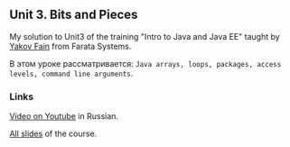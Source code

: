 ## Unit 3. Bits and Pieces

My solution to Unit3 of the training "Intro to Java and Java EE" taught by [Yakov Fain](https://github.com/yfain) from Farata Systems.

В этом уроке рассматривается: `Java arrays, loops, packages, access levels, command line arguments`.

### Links

[Video on Youtube](http://www.youtube.com/watch?v=2USQ7LFfz4w) in Russian.

[All slides](https://code.google.com/p/practicaljava/wiki/Slides) of the course.
